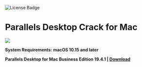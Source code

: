 <div id="badges">
  <img src="https://img.shields.io/badge/License-dark?logo=License&logoColor=white&style=for-the-badge" alt="License Badge"/>
</div>
<h1>Parallels Desktop Crack for Mac</h1>
<p><img src="https://repository-images.githubusercontent.com/867563397/f58d1fdf-c31b-4adc-b63f-e51cd473b733"/></p>

<p><strong>System Requirements: macOS 10.15 and later</p>
Parallels Desktop for Mac Business Edition 19.4.1 | <a href="">Download</a>
</h1>
